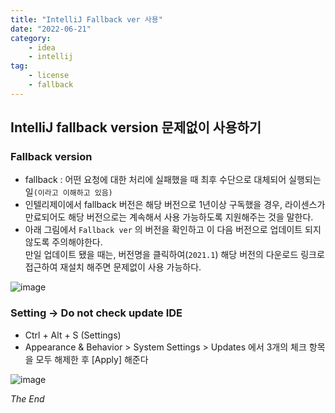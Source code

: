 ```yaml
---
title: "IntelliJ Fallback ver 사용"
date: "2022-06-21"
category: 
    - idea
    - intellij
tag: 
    - license
    - fallback
---
```


## IntelliJ fallback version 문제없이 사용하기
### Fallback version
- fallback : 어떤 요청에 대한 처리에 실패했을 때 최후 수단으로 대체되어 실행되는 일`(이라고 이해하고 있음)`
- 인텔리제이에서 fallback 버전은 해당 버전으로 1년이상 구독했을 경우, 라이센스가 만료되어도 해당 버전으로는 계속해서 사용 가능하도록 지원해주는 것을 말한다.
- 아래 그림에서 `Fallback ver` 의 버전을 확인하고 이 다음 버전으로 업데이트 되지 않도록 주의해야한다.  
  만일 업데이트 됐을 때는, 버전명을 클릭하여(`2021.1`) 해당 버전의 다운로드 링크로 접근하여 재설치 해주면 문제없이 사용 가능하다.  

![image](https://user-images.githubusercontent.com/37619441/174692222-20e6bd94-39b3-48b7-a9aa-9b90691d36f7.png)  
### Setting -> Do not check update IDE
- Ctrl + Alt + S (Settings)
- Appearance & Behavior > System Settings > Updates 에서 3개의 체크 항목을 모두 해제한 후 [Apply] 해준다  

![image](https://user-images.githubusercontent.com/37619441/174692552-a92b4894-85ee-4732-9d5c-0f03a3e40182.png)

_The End_
